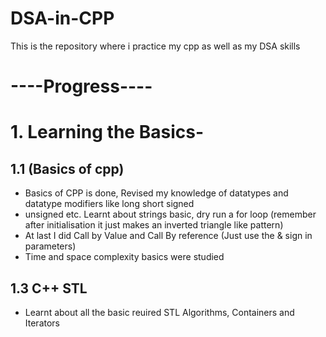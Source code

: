 # DSA-in-CPP
 This is the repository where i practice my cpp as well as my DSA skills

# ----Progress----

# 1. Learning the Basics-

## 1.1 (Basics of cpp)
- Basics of CPP is done, Revised my knowledge of datatypes and datatype modifiers like long short signed
- unsigned etc. Learnt about strings basic, dry run a for loop (remember after initialisation it just makes an inverted triangle like pattern)
- At last I did Call by Value and Call By reference (Just use the & sign in parameters)
- Time and space complexity basics were studied

## 1.3 C++ STL
- Learnt about all the basic reuired STL Algorithms, Containers and Iterators
